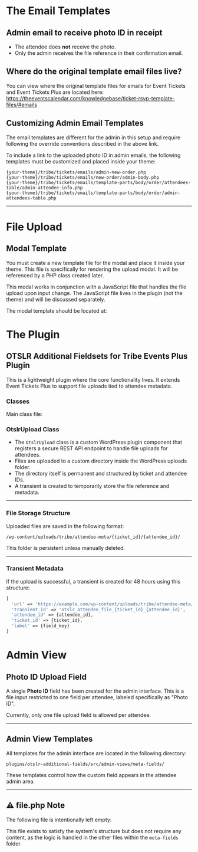 # The Email Templates

## Admin email to receive photo ID in receipt

- The attendee does **not** receive the photo.
- Only the admin receives the file reference in their confirmation email.

## Where do the original template email files live?

You can view where the original template files for emails for Event Tickets and Event Tickets Plus are located here:  
https://theeventscalendar.com/knowledgebase/ticket-rsvp-template-files/#emails

## Customizing Admin Email Templates

The email templates are different for the admin in this setup and require following the override conventions described in the above link.

To include a link to the uploaded photo ID in admin emails, the following templates must be customized and placed inside your theme:

```
{your-theme}/tribe/tickets/emails/admin-new-order.php
{your-theme}/tribe/tickets/emails/new-order/admin-body.php
{your-theme}/tribe/tickets/emails/template-parts/body/order/attendees-table/admin-attendee-info.php
{your-theme}/tribe/tickets/emails/template-parts/body/order/admin-attendees-table.php
```

---

# File Upload

## Modal Template

You must create a new template file for the modal and place it inside your theme. This file is specifically for rendering the upload modal. It will be referenced by a PHP class created later.

This modal works in conjunction with a JavaScript file that handles the file upload upon input change. The JavaScript file lives in the plugin (not the theme) and will be discussed separately.

The modal template should be located at:

# The Plugin

## OTSLR Additional Fieldsets for Tribe Events Plus Plugin

This is a lightweight plugin where the core functionality lives. It extends Event Tickets Plus to support file uploads tied to attendee metadata.

### Classes

Main class file:

### OtslrUpload Class

- The `OtslrUpload` class is a custom WordPress plugin component that registers a secure REST API endpoint to handle file uploads for attendees.
- Files are uploaded to a custom directory inside the WordPress uploads folder.
- The directory itself is permanent and structured by ticket and attendee IDs.
- A transient is created to temporarily store the file reference and metadata.

---

### File Storage Structure

Uploaded files are saved in the following format:

`/wp-content/uploads/tribe/attendee-meta/{ticket_id}/{attendee_id}/`


This folder is persistent unless manually deleted.

---

### Transient Metadata

If the upload is successful, a transient is created for 48 hours using this structure:

```php
[
  'url' => 'https://example.com/wp-content/uploads/tribe/attendee-meta/...',
  'transient_id' => 'otslr_attendee_file_{ticket_id}_{attendee_id}',
  'attendee_id' => {attendee_id},
  'ticket_id' => {ticket_id},
  'label' => {field_key}
]
```

# Admin View

## Photo ID Upload Field

A single **Photo ID** field has been created for the admin interface. This is a file input restricted to one field per attendee, labeled specifically as "Photo ID".

Currently, only one file upload field is allowed per attendee.

---

## Admin View Templates

All templates for the admin interface are located in the following directory:

`plugins/otslr-additional-fields/src/admin-views/meta-fields/`


These templates control how the custom field appears in the attendee admin area.

---

## ⚠️ file.php Note

The following file is intentionally left empty:


This file exists to satisfy the system's structure but does not require any content, as the logic is handled in the other files within the `meta-fields` folder.

